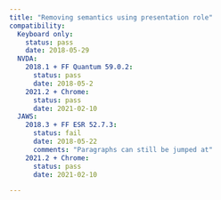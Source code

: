 ```yaml
---
title: "Removing semantics using presentation role"
compatibility:
  Keyboard only:
    status: pass
    date: 2018-05-29
  NVDA:
    2018.1 + FF Quantum 59.0.2:
      status: pass
      date: 2018-05-2
    2021.2 + Chrome:
      status: pass
      date: 2021-02-10
  JAWS:
    2018.3 + FF ESR 52.7.3:
      status: fail
      date: 2018-05-22
      comments: "Paragraphs can still be jumped at"
    2021.2 + Chrome:
      status: pass
      date: 2021-02-10

---
```

